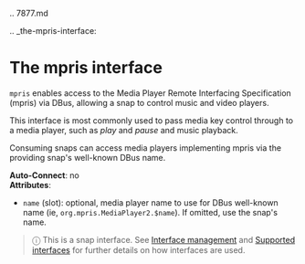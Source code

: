 .. 7877.md

.. _the-mpris-interface:

# The mpris interface

`mpris` enables access to the Media Player Remote Interfacing Specification (mpris) via DBus, allowing a snap to control music and video players.

This interface is most commonly used to pass media key control through to a media player, such as _play_ and _pause_ and music playback.

Consuming snaps can access media players implementing mpris via the providing snap's well-known DBus name.

**Auto-Connect**: no</br>
**Attributes**:</br>
   * `name` (slot): optional, media player name to use for DBus well-known name
      (ie, `org.mpris.MediaPlayer2.$name`). If omitted, use the snap's name.

> ⓘ  This is a snap interface. See [Interface management](/t/interface-management/6154) and [Supported interfaces](/t/supported-interfaces/7744) for further details on how interfaces are used.